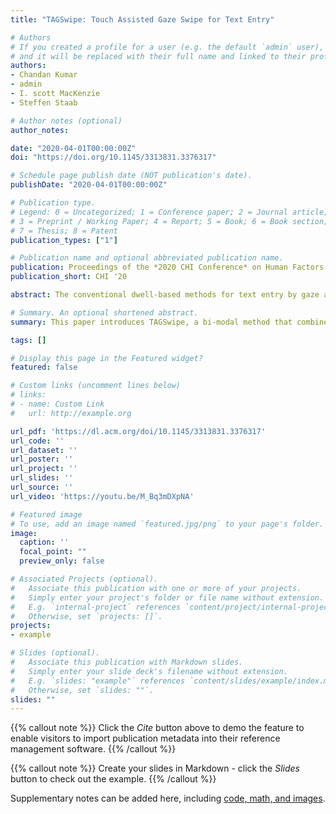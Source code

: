 ```yaml
---
title: "TAGSwipe: Touch Assisted Gaze Swipe for Text Entry"

# Authors
# If you created a profile for a user (e.g. the default `admin` user), write the username (folder name) here 
# and it will be replaced with their full name and linked to their profile.
authors:
- Chandan Kumar
- admin
- I. scott MacKenzie
- Steffen Staab

# Author notes (optional)
author_notes:

date: "2020-04-01T00:00:00Z"
doi: "https://doi.org/10.1145/3313831.3376317"

# Schedule page publish date (NOT publication's date).
publishDate: "2020-04-01T00:00:00Z"

# Publication type.
# Legend: 0 = Uncategorized; 1 = Conference paper; 2 = Journal article;
# 3 = Preprint / Working Paper; 4 = Report; 5 = Book; 6 = Book section;
# 7 = Thesis; 8 = Patent
publication_types: ["1"]

# Publication name and optional abbreviated publication name.
publication: Proceedings of the *2020 CHI Conference* on Human Factors in Computing Systems
publication_short: CHI '20

abstract: The conventional dwell-based methods for text entry by gaze are typically slow and uncomfortable. A swipe-based method that maps gaze path into words offers an alternative. However, it requires the user to explicitly indicate the beginning and ending of a word, which is typically achieved by tedious gaze-only selection. This paper introduces TAGSwipe, a bi-modal method that combines the simplicity of touch with the speed of gaze for swiping through a word. The result is an efficient and comfortable dwell-free text entry method. In the lab study TAGSwipe achieved an average text entry rate of 15.46 wpm and significantly outperformed conventional swipe-based and dwell-based methods in efficacy and user satisfaction.

# Summary. An optional shortened abstract.
summary: This paper introduces TAGSwipe, a bi-modal method that combines the simplicity of touch with the speed of gaze for swiping through a word. 

tags: []

# Display this page in the Featured widget?
featured: false

# Custom links (uncomment lines below)
# links:
# - name: Custom Link
#   url: http://example.org

url_pdf: 'https://dl.acm.org/doi/10.1145/3313831.3376317'
url_code: ''
url_dataset: ''
url_poster: ''
url_project: ''
url_slides: ''
url_source: ''
url_video: 'https://youtu.be/M_Bq3mDXpNA'

# Featured image
# To use, add an image named `featured.jpg/png` to your page's folder. 
image:
  caption: ''
  focal_point: ""
  preview_only: false

# Associated Projects (optional).
#   Associate this publication with one or more of your projects.
#   Simply enter your project's folder or file name without extension.
#   E.g. `internal-project` references `content/project/internal-project/index.md`.
#   Otherwise, set `projects: []`.
projects:
- example

# Slides (optional).
#   Associate this publication with Markdown slides.
#   Simply enter your slide deck's filename without extension.
#   E.g. `slides: "example"` references `content/slides/example/index.md`.
#   Otherwise, set `slides: ""`.
slides: ""
---
```


{{% callout note %}}
Click the *Cite* button above to demo the feature to enable visitors to import publication metadata into their reference management software.
{{% /callout %}}

{{% callout note %}}
Create your slides in Markdown - click the *Slides* button to check out the example.
{{% /callout %}}

Supplementary notes can be added here, including [code, math, and images](https://wowchemy.com/docs/writing-markdown-latex/).
